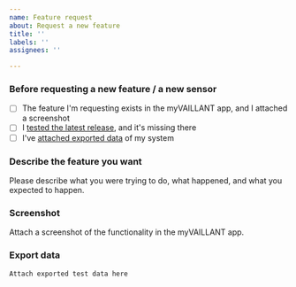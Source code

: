 ```yaml
---
name: Feature request
about: Request a new feature
title: ''
labels: ''
assignees: ''

---
```


### Before requesting a new feature / a new sensor

- [ ] The feature I'm requesting exists in the myVAILLANT app, and I attached a screenshot
- [ ] I [tested the latest release](https://my.home-assistant.io/redirect/hacs_repository/?owner=signalkraft&repository=myvaillant-component), and it's missing there
- [ ] I've [attached exported data](https://signalkraft.com/myvaillant-component/3-contributing/#contributing-test-data) of my system

### Describe the feature you want

Please describe what you were trying to do, what happened, and what you expected to happen.

### Screenshot

Attach a screenshot of the functionality in the myVAILLANT app.

### Export data

```
Attach exported test data here
```
